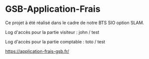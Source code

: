 # GSB-Application-Frais
Ce projet à été réalisé dans le cadre de notre BTS SIO option SLAM.

Log d'accès pour la partie visiteur : john / test 

Log d'accès pour la partie comptable : toto / test 

https://application-frais-gsb.fr/
